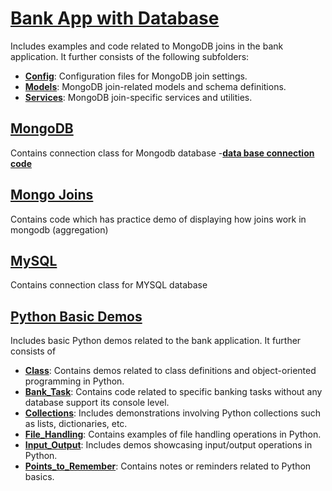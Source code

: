 # [Bank App with Database](Bank_app_with_db)

Includes examples and code related to MongoDB joins in the bank application. It further consists of the following subfolders:

- **[Config](Bank_app_with_db/app/config)**: Configuration files for MongoDB join settings.
- **[Models](Bank_app_with_db/app/models)**: MongoDB join-related models and schema definitions.
- **[Services](Bank_app_with_db/app/services)**: MongoDB join-specific services and utilities.


## [MongoDB](MongoDB)
 
Contains connection class for Mongodb database
 -**[data base connection code](MongoDB/db_connection)**

## [Mongo Joins](Mongo_joins)

Contains code which has practice demo of displaying how joins work in mongodb (aggregation)


## [MySQL](My_SQL)

Contains connection class for MYSQL database
 
## [Python Basic Demos](Python_basic_demos)

Includes basic Python demos related to the bank application. It further consists of

- **[Class](Python_basic_demos/Class)**: Contains demos related to class definitions and object-oriented programming in Python.
- **[Bank_Task](Python_basic_demos/bank_task/App)**: Contains code related to specific banking tasks without any database support its console level.
- **[Collections](Python_basic_demos/collections)**: Includes demonstrations involving Python collections such as lists, dictionaries, etc.
- **[File_Handling](Python_basic_demos/file_handling)**: Contains examples of file handling operations in Python.
- **[Input_Output](Python_basic_demos/input_output)**: Includes demos showcasing input/output operations in Python.
- **[Points_to_Remember](Python_basic_demos/points_to_remeber)**: Contains notes or reminders related to Python basics.

